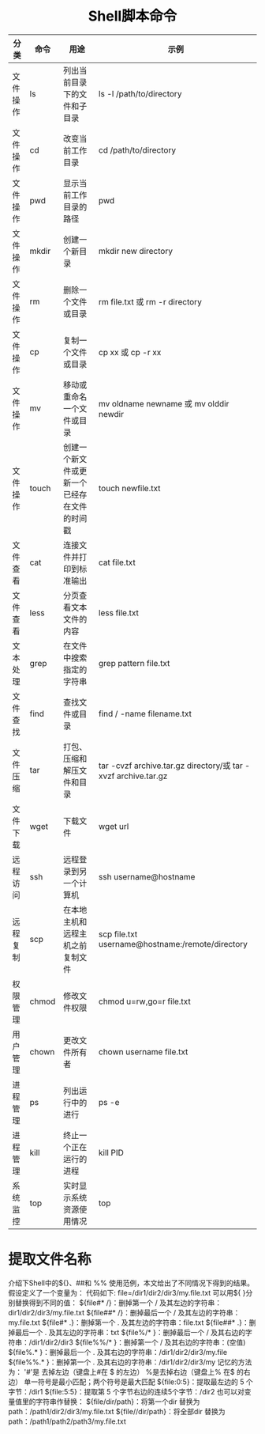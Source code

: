 
<h1 align = "center" style="color: #000000">Shell脚本命令</h1>

| 分类 | 命令 | 用途 | 示例 |
| --- | --- | --- | --- |
| 文件操作 | ls | 列出当前目录下的文件和子目录 | ls -l /path/to/directory |
| 文件操作 | cd | 改变当前工作目录 | cd /path/to/directory |
| 文件操作 | pwd | 显示当前工作目录的路径 | pwd |
| 文件操作 | mkdir | 创建一个新目录 | mkdir new directory |
| 文件操作 | rm | 删除一个文件或目录 | rm file.txt 或 rm -r directory |
| 文件操作 | cp | 复制一个文件或目录 | cp xx 或 cp -r xx |
| 文件操作 | mv | 移动或重命名一个文件或目录 | mv oldname newname 或 mv olddir newdir |
| 文件操作 | touch | 创建一个新文件或更新一个已经存在文件的时间戳 | touch newfile.txt |
| 文件查看 | cat | 连接文件并打印到标准输出 | cat file.txt |
| 文件查看 | less | 分页查看文本文件的内容 | less file.txt |
| 文本处理 | grep | 在文件中搜索指定的字符串 | grep pattern file.txt |
| 文件查找 | find | 查找文件或目录 | find / -name filename.txt |
| 文件压缩 | tar | 打包、压缩和解压文件和目录 | tar -cvzf archive.tar.gz directory/或 tar -xvzf archive.tar.gz |
| 文件下载 | wget | 下载文件 | wget url |
| 远程访问 | ssh | 远程登录到另一个计算机 | ssh username@hostname |
| 远程复制 | scp | 在本地主机和远程主机之前复制文件 | scp file.txt username@hostname:/remote/directory |
| 权限管理 | chmod | 修改文件权限 | chmod u=rw,go=r file.txt |
| 用户管理 | chown | 更改文件所有者 | chown username file.txt |
| 进程管理 | ps | 列出运行中的进行 | ps -e |
| 进程管理 | kill | 终止一个正在运行的进程 | kill PID |
| 系统监控 | top | 实时显示系统资源使用情况 | top |

# 提取文件名称
介绍下Shell中的${}、##和 %% 使用范例，本文给出了不同情况下得到的结果。
假设定义了一个变量为：
代码如下:
file=/dir1/dir2/dir3/my.file.txt
可以用${ }分别替换得到不同的值：
${file#* /}：删掉第一个 / 及其左边的字符串：dir1/dir2/dir3/my.file.txt
${file##* /}：删掉最后一个 /  及其左边的字符串：my.file.txt
${file#* .}：删掉第一个 .  及其左边的字符串：file.txt
${file##* .}：删掉最后一个 .  及其左边的字符串：txt
${file%/* }：删掉最后一个  /  及其右边的字符串：/dir1/dir2/dir3
${file%%/* }：删掉第一个 /  及其右边的字符串：(空值)
${file%.* }：删掉最后一个  .  及其右边的字符串：/dir1/dir2/dir3/my.file
${file%%.* }：删掉第一个  .   及其右边的字符串：/dir1/dir2/dir3/my
记忆的方法为：
'#'是 去掉左边（键盘上#在 $ 的左边）
%是去掉右边（键盘上% 在$ 的右边）
单一符号是最小匹配；两个符号是最大匹配
${file:0:5}：提取最左边的 5 个字节：/dir1
${file:5:5}：提取第 5 个字节右边的连续5个字节：/dir2
也可以对变量值里的字符串作替换：
${file/dir/path}：将第一个dir 替换为path：/path1/dir2/dir3/my.file.txt
${file//dir/path}：将全部dir 替换为 path：/path1/path2/path3/my.file.txt
